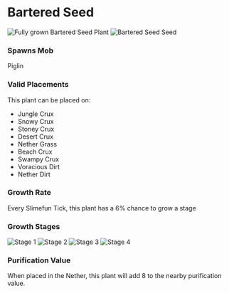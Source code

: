 # Bartered Seed

![Fully grown Bartered Seed Plant](https://mc-heads.net/head/3320662dec3f6a7bd6d38211c894a46c98a12571c6eb1f9184a78267bb3653a1) ![Bartered Seed Seed](https://mc-heads.net/head/22be7169884ad820acaed7a717679cd0d91dcd3d6c1db81e6ac28a2bcd3534a0)

### Spawns Mob

Piglin

### Valid Placements

This plant can be placed on:

- Jungle Crux
- Snowy Crux
- Stoney Crux
- Desert Crux
- Nether Grass
- Beach Crux
- Swampy Crux
- Voracious Dirt
- Nether Dirt


### Growth Rate

Every Slimefun Tick, this plant has a 6% chance to grow a stage

### Growth Stages

![Stage 1](https://mc-heads.net/head/6cddf6534ae4dc109bd6c1934ae14ac12123df9049dc1b50daab1c1fc2bd2078) ![Stage 2](https://mc-heads.net/head/832a009a82046fc72a9ec0e403874b20f428f6f5270b917c2e53659306c41a22) ![Stage 3](https://mc-heads.net/head/dcfb0855cf129fbd0c9bcaca7dc95659e67dcc7b8ba9e0f7eecbc683e411026d) ![Stage 4](https://mc-heads.net/head/dcfb0855cf129fbd0c9bcaca7dc95659e67dcc7b8ba9e0f7eecbc683e411026d)

### Purification Value

When placed in the Nether, this plant will add 8 to the nearby purification value.